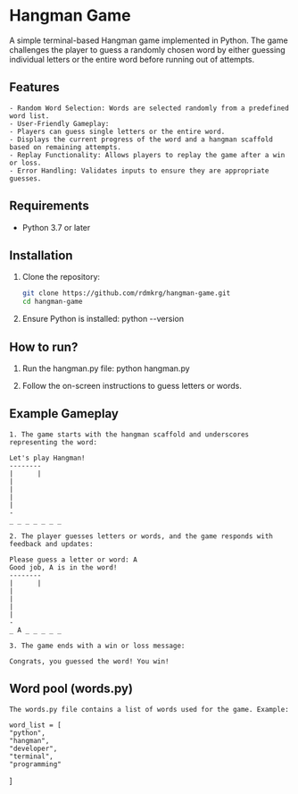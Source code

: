 # Hangman Game

A simple terminal-based Hangman game implemented in Python. The game challenges the player to guess a randomly chosen word by either guessing individual letters or the entire word before running out of attempts.

## Features

    - Random Word Selection: Words are selected randomly from a predefined word list.
    - User-Friendly Gameplay:
    - Players can guess single letters or the entire word.
    - Displays the current progress of the word and a hangman scaffold based on remaining attempts.
    - Replay Functionality: Allows players to replay the game after a win or loss.
    - Error Handling: Validates inputs to ensure they are appropriate guesses.

## Requirements

- Python 3.7 or later

## Installation

1. Clone the repository:

   ```bash
   git clone https://github.com/rdmkrg/hangman-game.git
   cd hangman-game

2. Ensure Python is installed:
    python --version

## How to run?
1. Run the hangman.py file:
    python hangman.py

2. Follow the on-screen instructions to guess letters or words.

## Example Gameplay

    1. The game starts with the hangman scaffold and underscores representing the word:

    Let's play Hangman!
    --------
    |      |
    |
    |
    |
    |
    -
    _ _ _ _ _ _ _

    2. The player guesses letters or words, and the game responds with feedback and updates:

    Please guess a letter or word: A
    Good job, A is in the word!
    --------
    |      |
    |
    |
    |
    |
    -
    _ A _ _ _ _ _

    3. The game ends with a win or loss message:

    Congrats, you guessed the word! You win!


## Word pool (words.py)
    The words.py file contains a list of words used for the game. Example:

    word_list = [
    "python", 
    "hangman", 
    "developer", 
    "terminal", 
    "programming"
]

